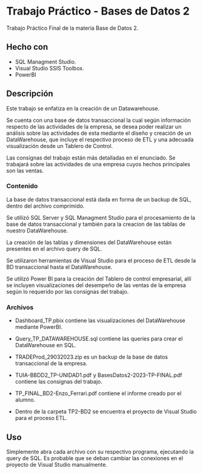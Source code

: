 # Trabajo Práctico - Bases de Datos 2
Trabajo Práctico Final de la materia Base de Datos 2.

## Hecho con
- SQL Managment Studio.
- Visual Studio SSIS Toolbox.
- PowerBI

## Descripción
Este trabajo se enfatiza en la creación de un Datawarehouse.

Se cuenta con una base de datos transaccional la cual según información respecto de las actividades de la empresa, se desea poder realizar un análisis sobre las actividades de esta mediante el diseño y creación de un DataWarehouse, que incluye el respectivo proceso de ETL y una adecuada visualización desde un Tablero de Control.

Las consignas del trabajo están más detalladas en el enunciado. Se trabajará sobre las actividades de una empresa cuyos hechos principales son las ventas.

### Contenido

La base de datos transaccional está dada en forma de un backup de SQL, dentro del archivo comprimido.

Se utilizó SQL Server y SQL Managment Studio para el procesamiento de la base de datos transaccional y también para la creacion de las tablas de nuestro DataWarehouse.

La creación de las tablas y dimensiones del DataWarehouse están presentes en el archivo query de SQL.

Se utilizaron herramientas de Visual Studio para el proceso de ETL desde la BD transaccional hasta el DataWarehouse.

Se utilizó Power BI para la creación del Tablero de control empresarial, allí se incluyen visualizaciones del desempeño de las ventas de la empresa según lo requerido por las consignas del trabajo.

### Archivos

- Dashboard_TP.pbix contiene las visualizaciones del DataWarehouse mediante PowerBI.

- Query_TP_DATAWAREHOUSE.sql contiene las queries para crear el DataWarehouse en SQL.

- TRADEProd_29032023.zip es un backup de la base de datos transaccional de la empresa.

- TUIA-BBDD2_TP-UNIDAD1.pdf y BasesDatos2-2023-TP-FINAL.pdf contiene las consignas del trabajo.

- TP_FINAL_BD2-Enzo_Ferrari.pdf contiene el informe creado por el alumno.

- Dentro de la carpeta TP2-BD2 se encuentra el proyecto de Visual Studio para el proceso ETL.

## Uso
Simplemente abra cada archivo con su respectivo programa, ejecutando la query de SQL. Es probable que se deban cambiar las conexiones en el proyecto de Visual Studio manualmente.

